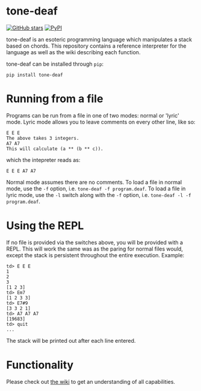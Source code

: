 # tone-deaf


[![GitHub stars](https://img.shields.io/github/stars/kade-robertson/tone-deaf.svg?style=for-the-badge)](https://github.com/kade-robertson/tone-deaf/stargazers)
[![PyPI](https://img.shields.io/pypi/v/tone-deaf.svg?style=for-the-badge)](https://github.com/kade-robertson/tone-deaf)


tone-deaf is an esoteric programming language which manipulates a stack based on chords. This repository contains a reference interpreter for the language as well as the wiki describing each function.

tone-deaf can be installed through `pip`:

```
pip install tone-deaf
```

# Running from a file

Programs can be run from a file in one of two modes: normal or 'lyric' mode. Lyric mode allows you to leave comments on every other line, like so:

```
E E E
The above takes 3 integers.
A7 A7
This will calculate (a ** (b ** c)).
```

which the intepreter reads as:

```
E E E A7 A7
```

Normal mode assumes there are no comments. To load a file in normal mode, use the `-f` option, i.e. `tone-deaf -f program.deaf`. To load a file in lyric mode, use the `-l` switch along with the `-f` option, i.e. `tone-deaf -l -f program.deaf`.

# Using the REPL

If no file is provided via the switches above, you will be provided with a REPL. This will work the same was as the paring for normal files would, except the stack is persistent throughout the entire execution. Example:

```
td> E E E
1
2
3
[1 2 3]
td> Em7
[1 2 3 3]
td> E7#9
[3 3 2 1]
td> A7 A7 A7
[19683]
td> quit
...
```

The stack will be printed out after each line entered.

# Functionality

Please check out [the wiki](https://github.com/kade-robertson/tone-deaf/wiki) to get an understanding of all capabilities.
